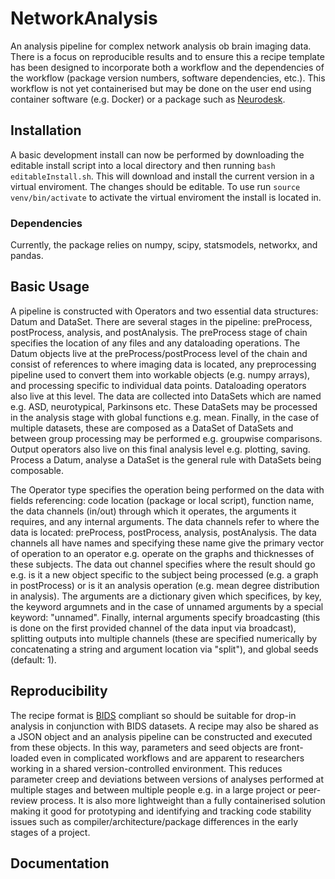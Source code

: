 # NetworkAnalysis
An analysis pipeline for complex network analysis ob brain imaging data. There is a focus on reproducible results and to ensure this a recipe template has been designed to incorporate both a workflow and the dependencies of the workflow (package version numbers, software dependencies, etc.). This workflow is not yet containerised but may be done on the user end using container software (e.g. Docker) or a package such as [Neurodesk](https://www.nature.com/articles/s41592-023-02145-x).

## Installation
A basic development install can now be performed by downloading the editable install script into a local directory and then running `bash editableInstall.sh`. This will download and install the current version in a virtual enviroment. The changes should be editable. To use run `source venv/bin/activate` to activate the virtual enviroment the install is located in. 

### Dependencies
Currently, the package relies on numpy, scipy, statsmodels, networkx, and pandas.

## Basic Usage
A pipeline is constructed with Operators and two essential data structures: Datum and DataSet. There are several stages in the pipeline: preProcess, postProcess, analysis, and postAnalysis. The preProcess stage of chain specifies the location of any files and any dataloading operations. The Datum objects live at the preProcess/postProcess level of the chain and consist of references to where imaging data is located, any preprocessing pipeline used to convert them into workable objects (e.g. numpy arrays), and processing specific to individual data points. Dataloading operators also live at this level. The data are collected into DataSets which are named e.g. ASD, neurotypical, Parkinsons etc. These DataSets may be processed in the analysis stage with global functions e.g. mean. Finally, in the case of multiple datasets, these are composed as a DataSet of DataSets and between group processing may be performed e.g. groupwise comparisons. Output operators also live on this final analysis level e.g. plotting, saving. Process a Datum, analyse a DataSet is the general rule with DataSets being composable.

The Operator type specifies the operation being performed on the data with fields referencing: code location (package or local script), function name, the data channels (in/out) through which it operates, the arguments it requires, and any internal arguments. The data channels refer to where the data is located: preProcess, postProcess, analysis, postAnalysis. The data channels all have names and specifying these name give the primary vector of operation to an operator e.g. operate on the graphs and thicknesses of these subjects. The data out channel specifies where the result should go e.g. is it a new object specific to the subject being processed (e.g. a graph in postProcess) or is it an analysis operation (e.g. mean degree distribution in analysis). The arguments are a dictionary given which specifices, by key, the keyword argumnets and in the case of unnamed arguments by a special keyword: "unnamed". Finally, internal arguments specify broadcasting (this is done on the first provided channel of the data input via broadcast), splitting outputs into multiple channels (these are specified numerically by concatenating a string and argument location via "split"), and global seeds (default: 1).

## Reproducibility
The recipe format is [BIDS](https://bids.neuroimaging.io/) compliant so should be suitable for drop-in analysis in conjunction with BIDS datasets. A recipe may also be shared as a JSON object and an analysis pipeline can be constructed and executed from these objects. In this way, parameters and seed objects are front-loaded even in complicated workflows and are apparent to researchers working in a shared version-controlled environment. This reduces parameter creep and deviations between versions of analyses performed at multiple stages and between multiple people e.g. in a large project or peer-review process. It is also more lightweight than a fully containerised solution making it good for prototyping and identifying and tracking code stability issues such as compiler/architecture/package differences in the early stages of a project.

## Documentation
